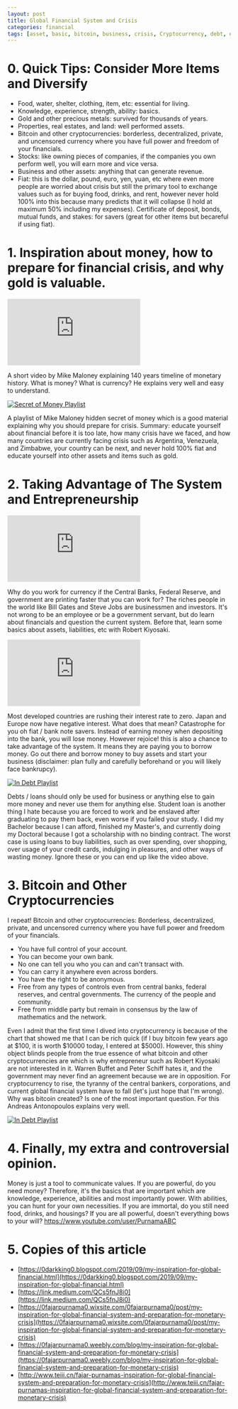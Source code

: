 ```yaml
---
layout: post
title: Global Financial System and Crisis
categories: financial
tags: [asset, basic, bitcoin, business, crisis, Cryptocurrency, debt, entrepreneurship, financial, investment, liability, monetary, money, necessities, power]
---
```


# 0. Quick Tips: Consider More Items and Diversify

* Food, water, shelter, clothing, item, etc: essential for living.
* Knowledge, experience, strength, ability: basics.
* Gold and other precious metals: survived for thousands of years.
* Properties, real estates, and land: well performed assets.
* Bitcoin and other cryptocurrencies: borderless, decentralized, private, and uncensored currency where you have full power and freedom of your financials.
* Stocks: like owning pieces of companies, if the companies you own perform well, you will earn more and vice versa.
* Business and other assets: anything that can generate revenue.
* Fiat: this is the dollar, pound, euro, yen, yuan, etc where even more people are worried about crisis but still the primary tool to exchange values such as for buying food, drinks, and rent, however never hold 100% into this because many predicts that it will collapse (I hold at maximum 50% including my expenses).
Certificate of deposit, bonds, mutual funds, and stakes: for savers (great for other items but becareful if using fiat).

# 1. Inspiration about money, how to prepare for financial crisis, and why gold is valuable.

<div class="video-container"><iframe src="https://www.youtube.com/embed/wD3KYlpE2lk" frameborder="0" allowfullscreen></iframe></div>

A short video by Mike Maloney explaining 140 years timeline of monetary history. What is money? What is currency? He explains very well and easy to understand.

[![Secret of Money Playlist](https://img.youtube.com/vi/DyV0OfU3-FU/0.jpg)](https://youtu.be/DyV0OfU3-FU?list=PLE88E9ICdiphYjJkeeLL2O09eJoC8r7Dc)

A playlist of Mike Maloney hidden secret of money which is a good material explaining why you should prepare for crisis.
Summary: educate yourself about financial before it is too late, how many crisis have we faced, and how many countries are currently facing crisis such as Argentina, Venezuela, and Zimbabwe, your country can be next, and never hold 100% fiat and educate yourself into other assets and items such as gold.

# 2. Taking Advantage of The System and Entrepreneurship

<div class="video-container"><iframe src="https://www.youtube.com/embed/E7aNCkKF-PQ" frameborder="0" allowfullscreen></iframe></div>

Why do you work for currency if the Central Banks, Federal Reserve, and government are printing faster that you can work for? The riches people in the world like Bill Gates and Steve Jobs are businessmen and investors. It's not wrong to be an employee or be a government servant, but do learn about financials and question the current system. Before that, learn some basics about assets, liabilities, etc with Robert Kiyosaki.

<div class="video-container"><iframe src="https://www.youtube.com/embed/dN5qHjnd_xk" frameborder="0" allowfullscreen></iframe></div>

Most developed countries are rushing their interest rate to zero. Japan and Europe now have negative interest. What does that mean? Catastrophe for you oh fiat / bank note savers. Instead of earning money when depositing into the bank, you will lose money. However rejoice! this is also a chance to take advantage of the system. It means they are paying you to borrow money. Go out there and borrow money to buy assets and start your business (disclaimer: plan fully and carefully beforehand or you will likely face bankrupcy).

[![In Debt Playlist](https://img.youtube.com/vi/2LgqPCBqe-I/0.jpg)](https://youtu.be/2LgqPCBqe-I?list=PLwyhDyJ3VORb-RuLRAP87MmqTPa7KhV2L)

Debts / loans should only be used for business or anything else to gain more money and never use them for anything else. Student loan is another thing I hate because you are forced to work and be enslaved after graduating to pay them back, even worse if you failed your study. I did my Bachelor because I can afford, finished my Master's, and currently doing my Doctoral because I got a scholarship with no binding contract. The worst case is using loans to buy liabilities, such as over spending, over shopping, over usage of your credit cards, indulging in pleasures, and other ways of wasting money. Ignore these or you can end up like the video above.

# 3. Bitcoin and Other Cryptocurrencies

I repeat! Bitcoin and other cryptocurrencies: Borderless, decentralized, private, and uncensored currency where you have full power and freedom of your financials.

* You have full control of your account.
* You can become your own bank.
* No one can tell you who you can and can't transact with.
* You can carry it anywhere even across borders.
* You have the right to be anonymous.
* Free from any types of controls even from central banks, federal reserves, and central governments. The currency of the people and community.
* Free from middle party but remain in consensus by the law of mathematics and the network.

Even I admit that the first time I dived into cryptocurrency is because of the chart that showed me that I can be rich quick (if I buy bitcoin few years ago at $100, it is worth $10000 today, I entered at $5000). However, this shiny object blinds people from the true essence of what bitcoin and other cryptocurrencies are which is why entrepreneur such as Robert Kiyosaki are not interested in it. Warren Buffet and Peter Schiff hates it, and the government may never find an agreement because we are in opposition. For cryptocurrency to rise, the tyranny of the central bankers, corporations, and current global financial system have to fall (let's just hope that I'm wrong). Why was bitcoin created? Is one of the most important question. For this Andreas Antonopoulos explains very well.

[![In Debt Playlist](https://img.youtube.com/vi/l1si5ZWLgy0/0.jpg)](https://youtu.be/l1si5ZWLgy0?list=PLPQwGV1aLnTuN6kdNWlElfr2tzigB9Nnj)

# 4. Finally, my extra and controversial opinion.
Money is just a tool to communicate values. If you are powerful, do you need money? Therefore, it's the basics that are important which are knowledge, experience, abilities and most importantly power. With abilities, you can hunt for your own necessities. If you are immortal, do you still need food, drinks, and housings? If you are all powerful, doesn't everything bows to your will? https://www.youtube.com/user/PurnamaABC

# 5. Copies of this article

* [https://0darkking0.blogspot.com/2019/09/my-inspiration-for-global-financial.html](https://0darkking0.blogspot.com/2019/09/my-inspiration-for-global-financial.html)
* [https://link.medium.com/QCs5fnJ8i0](https://link.medium.com/QCs5fnJ8i0)
* [https://0fajarpurnama0.wixsite.com/0fajarpurnama0/post/my-inspiration-for-global-financial-system-and-preparation-for-monetary-crisis](https://0fajarpurnama0.wixsite.com/0fajarpurnama0/post/my-inspiration-for-global-financial-system-and-preparation-for-monetary-crisis)
* [https://0fajarpurnama0.weebly.com/blog/my-inspiration-for-global-financial-system-and-preparation-for-monetary-crisis](https://0fajarpurnama0.weebly.com/blog/my-inspiration-for-global-financial-system-and-preparation-for-monetary-crisis)
* [http://www.teiii.cn/fajar-purnamas-inspiration-for-global-financial-system-and-preparation-for-monetary-crisis](http://www.teiii.cn/fajar-purnamas-inspiration-for-global-financial-system-and-preparation-for-monetary-crisis)

